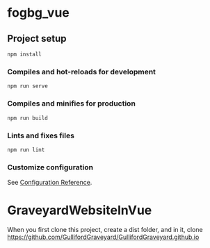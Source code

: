 # fogbg_vue

## Project setup
```
npm install
```

### Compiles and hot-reloads for development
```
npm run serve
```

### Compiles and minifies for production
```
npm run build
```

### Lints and fixes files
```
npm run lint
```

### Customize configuration
See [Configuration Reference](https://cli.vuejs.org/config/).
# GraveyardWebsiteInVue
When you first clone this project, create a dist folder, and in it, clone https://github.com/GullifordGraveyard/GullifordGraveyard.github.io
